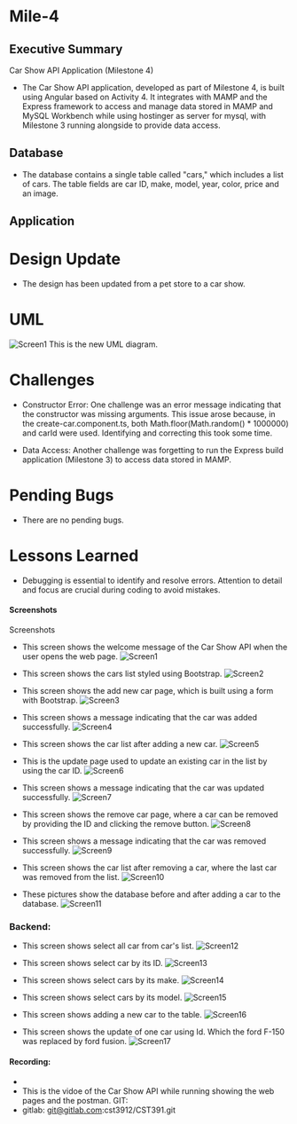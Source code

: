 # Mile-4

## Executive Summary
Car Show API Application (Milestone 4)

- The Car Show API application, developed as part of Milestone 4, is built using Angular based on Activity 4. It integrates with MAMP and the Express framework to access and manage data stored in MAMP and MySQL Workbench while using hostinger as server for mysql, with Milestone 3 running alongside to provide data access.

## Database

- The database contains a single table called "cars," which includes a list of cars. The table fields are car ID, make, model, year, color, price and an image.

## Application

# Design Update

- The design has been updated from a pet store to a car show.
# UML
![Screen1](../mile4image/19.png)
This is the new UML diagram.
# Challenges

- Constructor Error: One challenge was an error message indicating that the constructor was missing arguments. This issue arose because, in the create-car.component.ts, both Math.floor(Math.random() * 1000000) and carId were used. Identifying and correcting this took some time.

- Data Access: Another challenge was forgetting to run the Express build application (Milestone 3) to access data stored in MAMP.

# Pending Bugs

- There are no pending bugs.
# Lessons Learned

- Debugging is essential to identify and resolve errors.
Attention to detail and focus are crucial during coding to avoid mistakes.

#### Screenshots

Screenshots

- This screen shows the welcome message of the Car Show API when the user opens the web page.
![Screen1](../mile4image/1.png)

- This screen shows the cars list styled using Bootstrap.
![Screen2](../mile4image/6.png)

- This screen shows the add new car page, which is built using a form with Bootstrap.
![Screen3](../mile4image/2.png)

- This screen shows a message indicating that the car was added successfully.
![Screen4](../mile4image/8.png)

- This screen shows the car list after adding a new car.
![Screen5](../mile4image/6.png)

- This is the update page used to update an existing car in the list by using the car ID.
![Screen6](../mile4image/3.png)

- This screen shows a message indicating that the car was updated successfully.
![Screen7](../mile4image/9.png)

- This screen shows the remove car page, where a car can be removed by providing the ID and clicking the remove button.
![Screen8](../mile4image/4.png)

- This screen shows a message indicating that the car was removed successfully.
![Screen9](../mile4image/10.png)

- This screen shows the car list after removing a car, where the last car was removed from the list.
![Screen10](../mile4image/13.png)

- These pictures show the database before and after adding a car to the database.
![Screen11](../mile4image/12.png)

### Backend:

- This screen shows select all car from car's list.
![Screen12](../mile4image/13.png)

- This screen shows select car by its ID.
![Screen13](../mile4image/14.png)

- This screen shows select cars by its make.
![Screen14](../mile4image/15.png)

- This screen shows select cars by its model.
![Screen15](../mile4image/16.png)

- This screen shows adding a new car to the table.
![Screen16](../mile4image/17.png)

- This screen shows the update of one car using Id. Which the ford F-150 was replaced by ford fusion.
![Screen17](../mile4image/18.png)

#### Recording:
    
- 
- This is the vidoe of the Car Show API while running showing the web pages and the postman.
GIT:
- gitlab: git@gitlab.com:cst3912/CST391.git



